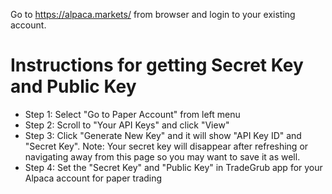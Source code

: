Go to https://alpaca.markets/ from browser and login to your existing account.

# Instructions for getting Secret Key and Public Key
 - Step 1: Select "Go to Paper Account" from left menu
 - Step 2: Scroll to "Your API Keys" and click "View"
 - Step 3: Click "Generate New Key" and it will show "API Key ID" and "Secret Key". 
   Note: Your secret key will disappear after refreshing or navigating away from this page so you may want to save it as well.
 - Step 4: Set the "Secret Key" and "Public Key" in TradeGrub app for your Alpaca account for paper trading

